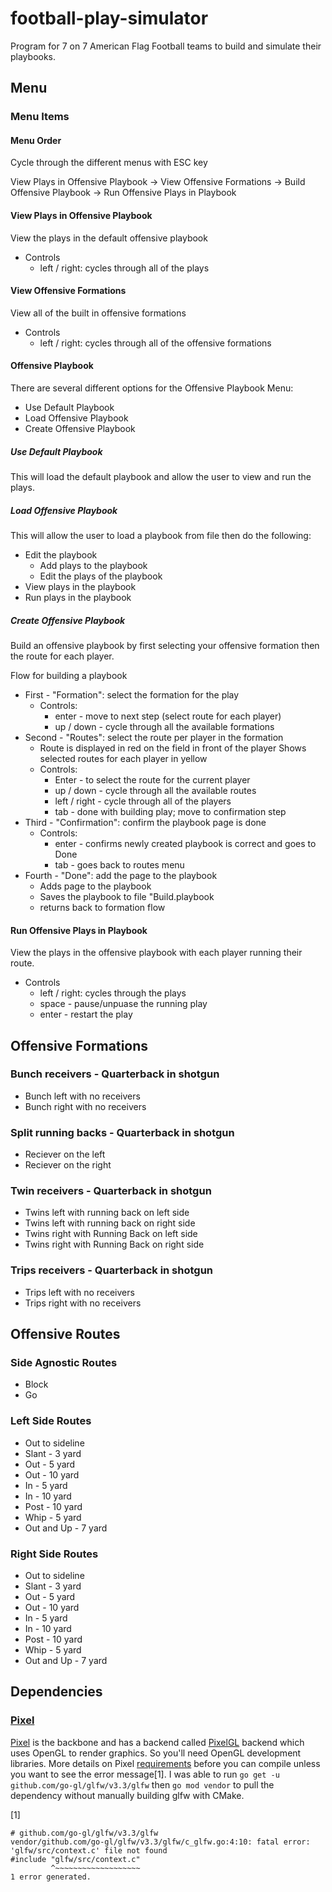 # football-play-simulator

Program for 7 on 7 American Flag Football teams to build and simulate their playbooks.

## Menu

### Menu Items

#### Menu Order
Cycle through the different menus with ESC key

View Plays in Offensive Playbook -> View Offensive Formations -> Build Offensive Playbook -> Run Offensive Plays in Playbook

#### View Plays in Offensive Playbook
View the plays in the default offensive playbook
- Controls
  - left / right: cycles through all of the plays

#### View Offensive Formations
View all of the built in offensive formations
- Controls
  - left / right: cycles through all of the offensive formations

#### Offensive Playbook
There are several different options for the Offensive Playbook Menu:
- Use Default Playbook
- Load Offensive Playbook
- Create Offensive Playbook

##### Use Default Playbook
This will load the default playbook and allow the user to view and run the plays.

##### Load Offensive Playbook
This will allow the user to load a playbook from file then do the following:
- Edit the playbook
  - Add plays to the playbook
  - Edit the plays of the playbook
- View plays in the playbook
- Run plays in the playbook

##### Create Offensive Playbook
Build an offensive playbook by first selecting your offensive formation then the route for each player.

Flow for building a playbook
- First - "Formation": select the formation for the play
  - Controls:
    - enter - move to next step (select route for each player)
    - up / down - cycle through all the available formations
- Second - "Routes": select the route per player in the formation
  - Route is displayed in red on the field in front of the player
    Shows selected routes for each player in yellow
  - Controls:
    - Enter - to select the route for the current player
    - up / down - cycle through all the available routes
    - left / right - cycle through all of the players
    - tab - done with building play; move to confirmation step
- Third - "Confirmation": confirm the playbook page is done
  - Controls:
    - enter - confirms newly created playbook is correct and goes to Done
    - tab - goes back to routes menu
- Fourth - "Done": add the page to the playbook
  - Adds page to the playbook
  - Saves the playbook to file "Build.playbook
  - returns back to formation flow


#### Run Offensive Plays in Playbook
View the plays in the offensive playbook with each player running their route.
- Controls
  - left / right: cycles through the plays
  - space - pause/unpuase the running play
  - enter - restart the play

## Offensive Formations

### Bunch receivers - Quarterback in shotgun
- Bunch left with no receivers
- Bunch right with no receivers

### Split running backs - Quarterback in shotgun
- Reciever on the left
- Reciever on the right

### Twin receivers - Quarterback in shotgun
- Twins left with running back on left side
- Twins left with running back on right side
- Twins right with Running Back on left side
- Twins right with Running Back on right side

### Trips receivers - Quarterback in shotgun
- Trips left with no receivers
- Trips right with no receivers

## Offensive Routes

### Side Agnostic Routes
- Block
- Go

### Left Side Routes
- Out to sideline
- Slant - 3 yard
- Out - 5 yard
- Out - 10 yard
- In - 5 yard
- In - 10 yard
- Post - 10 yard
- Whip - 5 yard
- Out and Up - 7 yard

### Right Side Routes
- Out to sideline
- Slant - 3 yard
- Out - 5 yard
- Out - 10 yard
- In - 5 yard
- In - 10 yard
- Post - 10 yard
- Whip - 5 yard
- Out and Up - 7 yard

## Dependencies


### [Pixel](https://github.com/faiface/pixel)
[Pixel](https://github.com/faiface/pixel) is the backbone and has a backend called [PixelGL](https://godoc.org/github.com/faiface/pixel/pixelgl) backend which uses OpenGL to render graphics. So you'll need OpenGL development libraries. More details on Pixel [requirements](https://github.com/faiface/pixel#requirements) before you can compile unless you want to see the error message[1]. I was able to run `go get -u github.com/go-gl/glfw/v3.3/glfw` then `go mod vendor` to pull the dependency without manually building glfw with CMake.

[1]
```
# github.com/go-gl/glfw/v3.3/glfw
vendor/github.com/go-gl/glfw/v3.3/glfw/c_glfw.go:4:10: fatal error: 'glfw/src/context.c' file not found
#include "glfw/src/context.c"
         ^~~~~~~~~~~~~~~~~~~~
1 error generated.
```